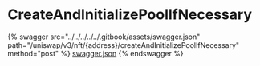 # CreateAndInitializePoolIfNecessary

{% swagger src="../../../../../.gitbook/assets/swagger.json" path="/uniswap/v3/nft/{address}/createAndInitializePoolIfNecessary" method="post" %}
[swagger.json](../../../../../.gitbook/assets/swagger.json)
{% endswagger %}
